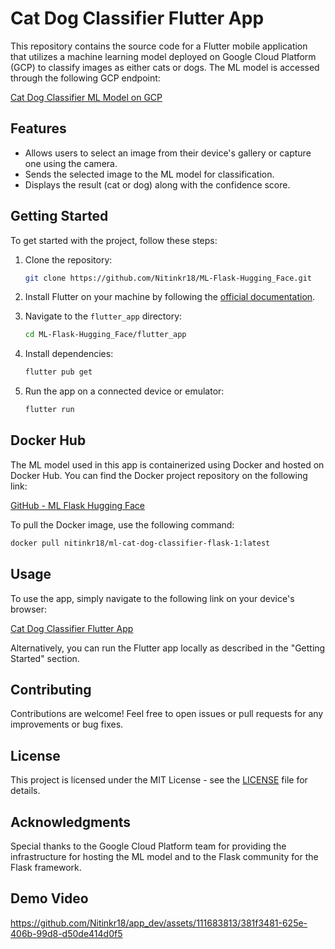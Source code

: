# Cat Dog Classifier Flutter App

This repository contains the source code for a Flutter mobile application that utilizes a machine learning model deployed on Google Cloud Platform (GCP) to classify images as either cats or dogs. The ML model is accessed through the following GCP endpoint:

[Cat Dog Classifier ML Model on GCP](https://cat-dog-classifier-using-flask-xisi3zlsna-el.a.run.app/upload)

## Features

- Allows users to select an image from their device's gallery or capture one using the camera.
- Sends the selected image to the ML model for classification.
- Displays the result (cat or dog) along with the confidence score.

## Getting Started

To get started with the project, follow these steps:

1. Clone the repository:

   ```bash
   git clone https://github.com/Nitinkr18/ML-Flask-Hugging_Face.git
   ```

2. Install Flutter on your machine by following the [official documentation](https://flutter.dev/docs/get-started/install).

3. Navigate to the `flutter_app` directory:

   ```bash
   cd ML-Flask-Hugging_Face/flutter_app
   ```

4. Install dependencies:

   ```bash
   flutter pub get
   ```

5. Run the app on a connected device or emulator:

   ```bash
   flutter run
   ```

## Docker Hub

The ML model used in this app is containerized using Docker and hosted on Docker Hub. You can find the Docker project repository on the following link:

[GitHub - ML Flask Hugging Face](https://github.com/Nitinkr18/ML-Flask-Hugging_Face.git)

To pull the Docker image, use the following command:

```bash
docker pull nitinkr18/ml-cat-dog-classifier-flask-1:latest
```

## Usage

To use the app, simply navigate to the following link on your device's browser:

[Cat Dog Classifier Flutter App](https://cat-dog-classifier-using-flask-xisi3zlsna-el.a.run.app/upload)

Alternatively, you can run the Flutter app locally as described in the "Getting Started" section.

## Contributing

Contributions are welcome! Feel free to open issues or pull requests for any improvements or bug fixes.

## License

This project is licensed under the MIT License - see the [LICENSE](LICENSE) file for details.

## Acknowledgments

Special thanks to the Google Cloud Platform team for providing the infrastructure for hosting the ML model and to the Flask community for the Flask framework.



## Demo Video

https://github.com/Nitinkr18/app_dev/assets/111683813/381f3481-625e-406b-99d8-d50de414d0f5


